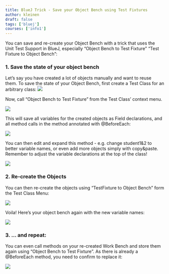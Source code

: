 ```yaml
---
title: BlueJ Trick - Save your Object Bench using Test Fixtures
author: kleinen
draft: false
tags: ['bluej']
courses: ['info1']
---
```


You can save and re-create your Object Bench with a trick that uses the Unit Test Support in BlueJ, especially “Object Bench to Test Fixture” “Test Fixture to Object Bench”:

### 1. Save the state of your object bench
Let’s say you have created a lot of objects manually and want to reuse them. To save the state of your Object Bench, first create a Test Class for an arbitrary class:
![](../save_object_bench/image_2.png)

Now, call “Object Bench to Test Fixture” from the Test Class’ context menu.

![](../save_object_bench/image_3.png)

This will save all variables for the created objects as Field declarations, and all method calls in the method annotated with 
@BeforeEach:

![](../save_object_bench/image_6.png)

You can then edit and expand this method - e.g. change student1&2 to better variable names, or even
add more objects simply with copy&paste.
Remember to adjust the variable declarations at the top of the class!

![](../save_object_bench/image_7.png)

### 2. Re-create the Objects
You can then re-create the objects using “TestFixture to Object Bench” form the Test Class Menu:

![](../save_object_bench/image_8.png)

Voila! Here’s your object bench again with the new variable names:

![](../save_object_bench/image_9.png)

### 3. … and repeat:
You can even call methods on your re-created Work Bench and store them again using “Object Bench to Test Fixture”. As there is already a @BeforeEach method, you need to confirm to replace it:

![](../save_object_bench/image_10.png)
